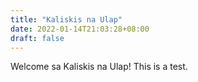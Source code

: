 ```yaml
---
title: "Kaliskis na Ulap"
date: 2022-01-14T21:03:28+08:00
draft: false
---
```


Welcome sa Kaliskis na Ulap!
This is a test.